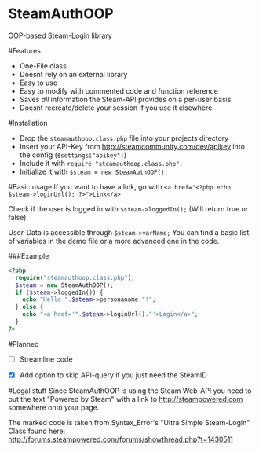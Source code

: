 # SteamAuthOOP
OOP-based Steam-Login library

#Features
- One-File class
- Doesnt rely on an external library
- Easy to use
- Easy to modify with commented code and function reference
- Saves *all* information the Steam-API provides on a per-user basis
- Doesnt recreate/delete your session if you use it elsewhere

#Installation
- Drop the `steamauthoop.class.php` file into your projects directory
- Insert your API-Key from http://steamcommunity.com/dev/apikey into the config (`$settings["apikey"]`)
- Include it with `require "steamauthoop.class.php";`
- Initialize it with `$steam = new SteamAuthOOP();`

#Basic usage
If you want to have a link, go with
`<a href="<?php echo $steam->loginUrl(); ?>">Link</a>`


Check if the user is logged in with
`$steam->loggedIn();`
(Will return true or false)


User-Data is accessible through `$steam->varName;`
You can find a basic list of variables in the demo file or a more advanced one in the code.


###Example

```php
<?php
  require("steamauthoop.class.php");
  $steam = new SteamAuthOOP();
  if ($steam->loggedIn()) {
    echo "Hello ".$steam->personaname."!";
  } else {
    echo "<a href='".$steam->loginUrl()."'>Login</a>";
  }
?>
```

#Planned
* [ ] Streamline code
* [x] Add option to skip API-query if you just need the SteamID


#Legal stuff
Since SteamAuthOOP is using the Steam Web-API you need to put the text "Powered by Steam" with a link to http://steampowered.com somewhere onto your page.

The marked code is taken from Syntax_Error's "Ultra Simple Steam-Login" Class found here: http://forums.steampowered.com/forums/showthread.php?t=1430511
